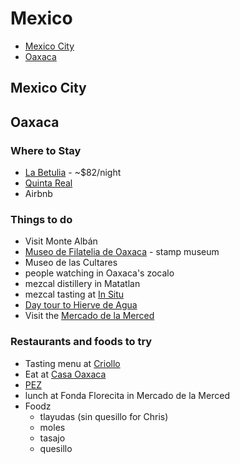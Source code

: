 # Mexico

- [Mexico City](#mexico-city)
- [Oaxaca](#oaxaca)

## <a name="mexico-city"></a>Mexico City

## <a name="oaxaca"></a>Oaxaca
### Where to Stay
- [La Betulia](https://www.labetulia.com/) - ~$82/night
- [Quinta Real](https://www.hotelscombined.com/Hotel/Quinta_Real_Oaxaca.htm)
- Airbnb

### Things to do

- Visit Monte Albán
- [Museo de Filatelia de Oaxaca](http://mufi.org.mx/) - stamp museum
- Museo de las Cultares
- people watching in Oaxaca's zocalo
- mezcal distillery in Matatlan
- mezcal tasting at [In Situ](http://insitumezcaleria.com/)
- [Day tour to Hierve de Agua](https://www.viator.com/tours/Oaxaca/Day-Trip-to-Mitla-Tule-Matlatan-and-the-Teotitlan-Valley-from-Oaxaca/d23876-6181MITU)
- Visit the [Mercado de la Merced](https://www.yelp.com/biz/mercado-de-la-merced-oaxaca-2)

### Restaurants and foods to try
- Tasting menu at [Criollo](https://www.tripadvisor.com/Restaurant_Review-g150801-d10723742-Reviews-Criollo-Oaxaca_Southern_Mexico.html)
- Eat at [Casa Oaxaca](http://www.casaoaxacaelrestaurante.com/php/spa/index.php)
- [PEZ](https://www.tripadvisor.com/Restaurant_Review-g150801-d8638442-Reviews-PEZ-Oaxaca_Southern_Mexico.html)
- lunch at Fonda Florecita in Mercado de la Merced
- Foodz
  - tlayudas (sin quesillo for Chris)
  - moles
  - tasajo
  - quesillo

